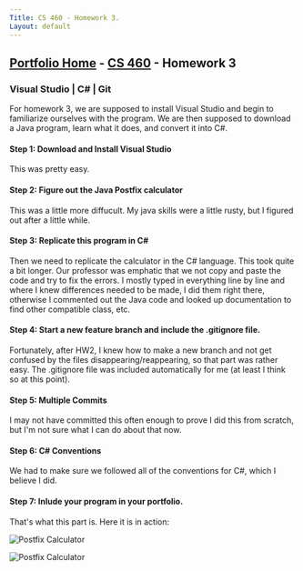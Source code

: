 ```yaml
---
Title: CS 460 - Homework 3.
Layout: default
---
```

## [Portfolio Home](https://mgeorgebrown89.github.io/CS-Portfolio) - [CS 460](../hw3) - Homework 3

### Visual Studio | C# | Git

For homework 3, we are supposed to install Visual Studio and begin to familiarize ourselves with the program. We are then supposed to download a Java program, learn what it does, and convert it into C#. 

#### Step 1: Download and Install Visual Studio

This was pretty easy. 

#### Step 2: Figure out the Java Postfix calculator

This was a little more diffucult. My java skills were a little rusty, but I figured out after a little while. 

#### Step 3: Replicate this program in C#

Then we need to replicate the calculator in the C# language. This took quite a bit longer. Our professor was emphatic that we not copy and paste the code and try to fix the errors. I mostly typed in everything line by line and where I knew differences needed to be made, I did them right there, otherwise I commented out the Java code and looked up documentation to find other compatible class, etc. 

#### Step 4: Start a new feature branch and include the .gitignore file.

Fortunately, after HW2, I knew how to make a new branch and not get confused by the files disappearing/reappearing, so that part was rather easy. The .gitignore file was included automatically for me (at least I think so at this point).

#### Step 5: Multiple Commits

I may not have committed this often enough to prove I did this from scratch, but I'm not sure what I can do about that now. 

#### Step 6: C# Conventions

We had to make sure we followed all of the conventions for C#, which I believe I did. 

#### Step 7: Inlude your program in your portfolio.

That's what this part is. Here it is in action:

![Postfix Calculator](https://mgeorgebrown89.github.io/CS-Portfolio/hw3/successfulbuildhw3.PNG)

![Postfix Calculator](https://mgeorgebrown89.github.io/CS-Portfolio/hw3/executionhw3.PNG)
